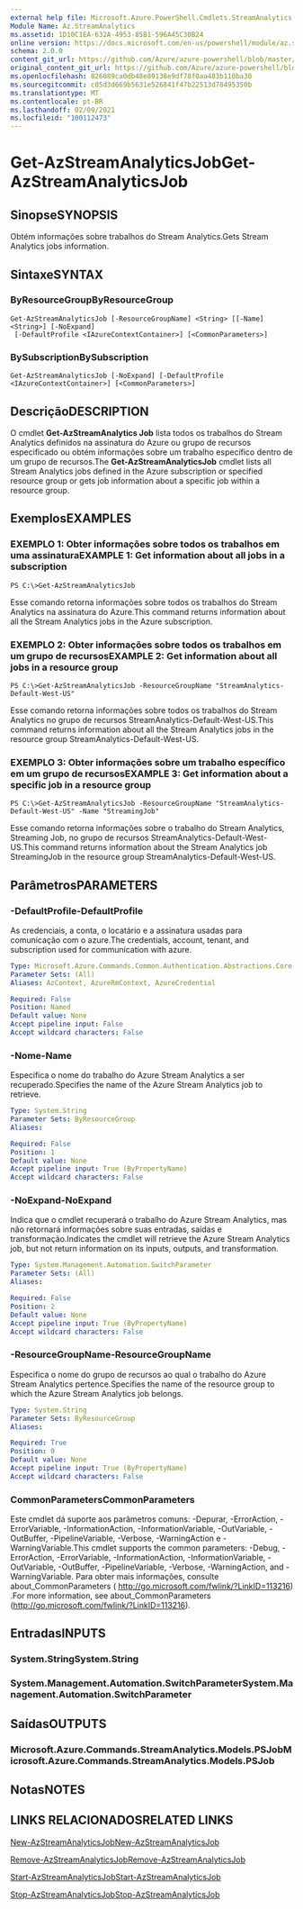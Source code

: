 ```yaml
---
external help file: Microsoft.Azure.PowerShell.Cmdlets.StreamAnalytics.dll-Help.xml
Module Name: Az.StreamAnalytics
ms.assetid: 1D10C1EA-632A-4953-85B1-596A45C30B24
online version: https://docs.microsoft.com/en-us/powershell/module/az.streamanalytics/get-azstreamanalyticsjob
schema: 2.0.0
content_git_url: https://github.com/Azure/azure-powershell/blob/master/src/StreamAnalytics/StreamAnalytics/help/Get-AzStreamAnalyticsJob.md
original_content_git_url: https://github.com/Azure/azure-powershell/blob/master/src/StreamAnalytics/StreamAnalytics/help/Get-AzStreamAnalyticsJob.md
ms.openlocfilehash: 826089ca0db48e89138e9df78f0aa483b110ba30
ms.sourcegitcommit: c05d3d669b5631e526841f47b22513d78495350b
ms.translationtype: MT
ms.contentlocale: pt-BR
ms.lasthandoff: 02/09/2021
ms.locfileid: "100112473"
---
```

# <span data-ttu-id="c4a96-101">Get-AzStreamAnalyticsJob</span><span class="sxs-lookup"><span data-stu-id="c4a96-101">Get-AzStreamAnalyticsJob</span></span>

## <span data-ttu-id="c4a96-102">Sinopse</span><span class="sxs-lookup"><span data-stu-id="c4a96-102">SYNOPSIS</span></span>
<span data-ttu-id="c4a96-103">Obtém informações sobre trabalhos do Stream Analytics.</span><span class="sxs-lookup"><span data-stu-id="c4a96-103">Gets Stream Analytics jobs information.</span></span>

## <span data-ttu-id="c4a96-104">Sintaxe</span><span class="sxs-lookup"><span data-stu-id="c4a96-104">SYNTAX</span></span>

### <span data-ttu-id="c4a96-105">ByResourceGroup</span><span class="sxs-lookup"><span data-stu-id="c4a96-105">ByResourceGroup</span></span>
```
Get-AzStreamAnalyticsJob [-ResourceGroupName] <String> [[-Name] <String>] [-NoExpand]
 [-DefaultProfile <IAzureContextContainer>] [<CommonParameters>]
```

### <span data-ttu-id="c4a96-106">BySubscription</span><span class="sxs-lookup"><span data-stu-id="c4a96-106">BySubscription</span></span>
```
Get-AzStreamAnalyticsJob [-NoExpand] [-DefaultProfile <IAzureContextContainer>] [<CommonParameters>]
```

## <span data-ttu-id="c4a96-107">Descrição</span><span class="sxs-lookup"><span data-stu-id="c4a96-107">DESCRIPTION</span></span>
<span data-ttu-id="c4a96-108">O cmdlet **Get-AzStreamAnalytics Job** lista todos os trabalhos do Stream Analytics definidos na assinatura do Azure ou grupo de recursos especificado ou obtém informações sobre um trabalho específico dentro de um grupo de recursos.</span><span class="sxs-lookup"><span data-stu-id="c4a96-108">The **Get-AzStreamAnalyticsJob** cmdlet lists all Stream Analytics jobs defined in the Azure subscription or specified resource group or gets job information about a specific job within a resource group.</span></span>

## <span data-ttu-id="c4a96-109">Exemplos</span><span class="sxs-lookup"><span data-stu-id="c4a96-109">EXAMPLES</span></span>

### <span data-ttu-id="c4a96-110">EXEMPLO 1: Obter informações sobre todos os trabalhos em uma assinatura</span><span class="sxs-lookup"><span data-stu-id="c4a96-110">EXAMPLE 1: Get information about all jobs in a subscription</span></span>
```
PS C:\>Get-AzStreamAnalyticsJob
```

<span data-ttu-id="c4a96-111">Esse comando retorna informações sobre todos os trabalhos do Stream Analytics na assinatura do Azure.</span><span class="sxs-lookup"><span data-stu-id="c4a96-111">This command returns information about all the Stream Analytics jobs in the Azure subscription.</span></span>

### <span data-ttu-id="c4a96-112">EXEMPLO 2: Obter informações sobre todos os trabalhos em um grupo de recursos</span><span class="sxs-lookup"><span data-stu-id="c4a96-112">EXAMPLE 2: Get information about all jobs in a resource group</span></span>
```
PS C:\>Get-AzStreamAnalyticsJob -ResourceGroupName "StreamAnalytics-Default-West-US"
```

<span data-ttu-id="c4a96-113">Esse comando retorna informações sobre todos os trabalhos do Stream Analytics no grupo de recursos StreamAnalytics-Default-West-US.</span><span class="sxs-lookup"><span data-stu-id="c4a96-113">This command returns information about all the Stream Analytics jobs in the resource group StreamAnalytics-Default-West-US.</span></span>

### <span data-ttu-id="c4a96-114">EXEMPLO 3: Obter informações sobre um trabalho específico em um grupo de recursos</span><span class="sxs-lookup"><span data-stu-id="c4a96-114">EXAMPLE 3: Get information about a specific job in a resource group</span></span>
```
PS C:\>Get-AzStreamAnalyticsJob -ResourceGroupName "StreamAnalytics-Default-West-US" -Name "StreamingJob"
```

<span data-ttu-id="c4a96-115">Esse comando retorna informações sobre o trabalho do Stream Analytics, Streaming Job, no grupo de recursos StreamAnalytics-Default-West-US.</span><span class="sxs-lookup"><span data-stu-id="c4a96-115">This command returns information about the Stream Analytics job StreamingJob in the resource group StreamAnalytics-Default-West-US.</span></span>

## <span data-ttu-id="c4a96-116">Parâmetros</span><span class="sxs-lookup"><span data-stu-id="c4a96-116">PARAMETERS</span></span>

### <span data-ttu-id="c4a96-117">-DefaultProfile</span><span class="sxs-lookup"><span data-stu-id="c4a96-117">-DefaultProfile</span></span>
<span data-ttu-id="c4a96-118">As credenciais, a conta, o locatário e a assinatura usadas para comunicação com o azure.</span><span class="sxs-lookup"><span data-stu-id="c4a96-118">The credentials, account, tenant, and subscription used for communication with azure.</span></span>

```yaml
Type: Microsoft.Azure.Commands.Common.Authentication.Abstractions.Core.IAzureContextContainer
Parameter Sets: (All)
Aliases: AzContext, AzureRmContext, AzureCredential

Required: False
Position: Named
Default value: None
Accept pipeline input: False
Accept wildcard characters: False
```

### <span data-ttu-id="c4a96-119">-Nome</span><span class="sxs-lookup"><span data-stu-id="c4a96-119">-Name</span></span>
<span data-ttu-id="c4a96-120">Especifica o nome do trabalho do Azure Stream Analytics a ser recuperado.</span><span class="sxs-lookup"><span data-stu-id="c4a96-120">Specifies the name of the Azure Stream Analytics job to retrieve.</span></span>

```yaml
Type: System.String
Parameter Sets: ByResourceGroup
Aliases:

Required: False
Position: 1
Default value: None
Accept pipeline input: True (ByPropertyName)
Accept wildcard characters: False
```

### <span data-ttu-id="c4a96-121">-NoExpand</span><span class="sxs-lookup"><span data-stu-id="c4a96-121">-NoExpand</span></span>
<span data-ttu-id="c4a96-122">Indica que o cmdlet recuperará o trabalho do Azure Stream Analytics, mas não retornará informações sobre suas entradas, saídas e transformação.</span><span class="sxs-lookup"><span data-stu-id="c4a96-122">Indicates the cmdlet will retrieve the Azure Stream Analytics job, but not return information on its inputs, outputs, and transformation.</span></span>

```yaml
Type: System.Management.Automation.SwitchParameter
Parameter Sets: (All)
Aliases:

Required: False
Position: 2
Default value: None
Accept pipeline input: True (ByPropertyName)
Accept wildcard characters: False
```

### <span data-ttu-id="c4a96-123">-ResourceGroupName</span><span class="sxs-lookup"><span data-stu-id="c4a96-123">-ResourceGroupName</span></span>
<span data-ttu-id="c4a96-124">Especifica o nome do grupo de recursos ao qual o trabalho do Azure Stream Analytics pertence.</span><span class="sxs-lookup"><span data-stu-id="c4a96-124">Specifies the name of the resource group to which the Azure Stream Analytics job belongs.</span></span>

```yaml
Type: System.String
Parameter Sets: ByResourceGroup
Aliases:

Required: True
Position: 0
Default value: None
Accept pipeline input: True (ByPropertyName)
Accept wildcard characters: False
```

### <span data-ttu-id="c4a96-125">CommonParameters</span><span class="sxs-lookup"><span data-stu-id="c4a96-125">CommonParameters</span></span>
<span data-ttu-id="c4a96-126">Este cmdlet dá suporte aos parâmetros comuns: -Depurar, -ErrorAction, -ErrorVariable, -InformationAction, -InformationVariable, -OutVariable, -OutBuffer, -PipelineVariable, -Verbose, -WarningAction e -WarningVariable.</span><span class="sxs-lookup"><span data-stu-id="c4a96-126">This cmdlet supports the common parameters: -Debug, -ErrorAction, -ErrorVariable, -InformationAction, -InformationVariable, -OutVariable, -OutBuffer, -PipelineVariable, -Verbose, -WarningAction, and -WarningVariable.</span></span> <span data-ttu-id="c4a96-127">Para obter mais informações, consulte about_CommonParameters ( http://go.microsoft.com/fwlink/?LinkID=113216) .</span><span class="sxs-lookup"><span data-stu-id="c4a96-127">For more information, see about_CommonParameters (http://go.microsoft.com/fwlink/?LinkID=113216).</span></span>

## <span data-ttu-id="c4a96-128">Entradas</span><span class="sxs-lookup"><span data-stu-id="c4a96-128">INPUTS</span></span>

### <span data-ttu-id="c4a96-129">System.String</span><span class="sxs-lookup"><span data-stu-id="c4a96-129">System.String</span></span>

### <span data-ttu-id="c4a96-130">System.Management.Automation.SwitchParameter</span><span class="sxs-lookup"><span data-stu-id="c4a96-130">System.Management.Automation.SwitchParameter</span></span>

## <span data-ttu-id="c4a96-131">Saídas</span><span class="sxs-lookup"><span data-stu-id="c4a96-131">OUTPUTS</span></span>

### <span data-ttu-id="c4a96-132">Microsoft.Azure.Commands.StreamAnalytics.Models.PSJob</span><span class="sxs-lookup"><span data-stu-id="c4a96-132">Microsoft.Azure.Commands.StreamAnalytics.Models.PSJob</span></span>

## <span data-ttu-id="c4a96-133">Notas</span><span class="sxs-lookup"><span data-stu-id="c4a96-133">NOTES</span></span>

## <span data-ttu-id="c4a96-134">LINKS RELACIONADOS</span><span class="sxs-lookup"><span data-stu-id="c4a96-134">RELATED LINKS</span></span>

[<span data-ttu-id="c4a96-135">New-AzStreamAnalyticsJob</span><span class="sxs-lookup"><span data-stu-id="c4a96-135">New-AzStreamAnalyticsJob</span></span>](./New-AzStreamAnalyticsJob.md)

[<span data-ttu-id="c4a96-136">Remove-AzStreamAnalyticsJob</span><span class="sxs-lookup"><span data-stu-id="c4a96-136">Remove-AzStreamAnalyticsJob</span></span>](./Remove-AzStreamAnalyticsJob.md)

[<span data-ttu-id="c4a96-137">Start-AzStreamAnalyticsJob</span><span class="sxs-lookup"><span data-stu-id="c4a96-137">Start-AzStreamAnalyticsJob</span></span>](./Start-AzStreamAnalyticsJob.md)

[<span data-ttu-id="c4a96-138">Stop-AzStreamAnalyticsJob</span><span class="sxs-lookup"><span data-stu-id="c4a96-138">Stop-AzStreamAnalyticsJob</span></span>](./Stop-AzStreamAnalyticsJob.md)


